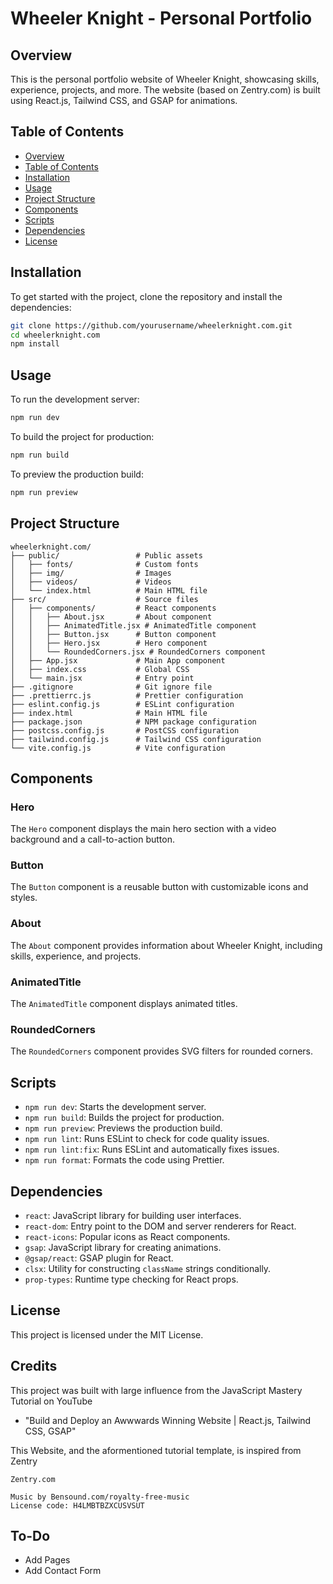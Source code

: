 # Wheeler Knight - Personal Portfolio

## Overview

This is the personal portfolio website of Wheeler Knight, showcasing skills, experience, projects, and more. The website (based on Zentry.com) is built using React.js, Tailwind CSS, and GSAP for animations.

## Table of Contents

- [Overview](#overview)
- [Table of Contents](#table-of-contents)
- [Installation](#installation)
- [Usage](#usage)
- [Project Structure](#project-structure)
- [Components](#components)
- [Scripts](#scripts)
- [Dependencies](#dependencies)
- [License](#license)

## Installation

To get started with the project, clone the repository and install the dependencies:

```bash
git clone https://github.com/yourusername/wheelerknight.com.git
cd wheelerknight.com
npm install
```

## Usage

To run the development server:

```bash
npm run dev
```

To build the project for production:

```bash
npm run build
```

To preview the production build:

```bash
npm run preview
```

## Project Structure

```
wheelerknight.com/
├── public/                 # Public assets
│   ├── fonts/              # Custom fonts
│   ├── img/                # Images
│   ├── videos/             # Videos
│   └── index.html          # Main HTML file
├── src/                    # Source files
│   ├── components/         # React components
│   │   ├── About.jsx       # About component
│   │   ├── AnimatedTitle.jsx # AnimatedTitle component
│   │   ├── Button.jsx      # Button component
│   │   ├── Hero.jsx        # Hero component
│   │   └── RoundedCorners.jsx # RoundedCorners component
│   ├── App.jsx             # Main App component
│   ├── index.css           # Global CSS
│   └── main.jsx            # Entry point
├── .gitignore              # Git ignore file
├── .prettierrc.js          # Prettier configuration
├── eslint.config.js        # ESLint configuration
├── index.html              # Main HTML file
├── package.json            # NPM package configuration
├── postcss.config.js       # PostCSS configuration
├── tailwind.config.js      # Tailwind CSS configuration
└── vite.config.js          # Vite configuration
```

## Components

### Hero

The `Hero` component displays the main hero section with a video background and a call-to-action button.

### Button

The `Button` component is a reusable button with customizable icons and styles.

### About

The `About` component provides information about Wheeler Knight, including skills, experience, and projects.

### AnimatedTitle

The `AnimatedTitle` component displays animated titles.

### RoundedCorners

The `RoundedCorners` component provides SVG filters for rounded corners.

## Scripts

- `npm run dev`: Starts the development server.
- `npm run build`: Builds the project for production.
- `npm run preview`: Previews the production build.
- `npm run lint`: Runs ESLint to check for code quality issues.
- `npm run lint:fix`: Runs ESLint and automatically fixes issues.
- `npm run format`: Formats the code using Prettier.

## Dependencies

- `react`: JavaScript library for building user interfaces.
- `react-dom`: Entry point to the DOM and server renderers for React.
- `react-icons`: Popular icons as React components.
- `gsap`: JavaScript library for creating animations.
- `@gsap/react`: GSAP plugin for React.
- `clsx`: Utility for constructing `className` strings conditionally.
- `prop-types`: Runtime type checking for React props.

## License

This project is licensed under the MIT License.

## Credits

This project was built with large influence from the JavaScript Mastery Tutorial on YouTube

- "Build and Deploy an Awwwards Winning Website | React.js, Tailwind CSS, GSAP"

This Website, and the aformentioned tutorial template, is inspired from Zentry

```
Zentry.com
```

```
Music by Bensound.com/royalty-free-music
License code: H4LMBTBZXCUSVSUT
```

## To-Do

- Add Pages
- Add Contact Form
